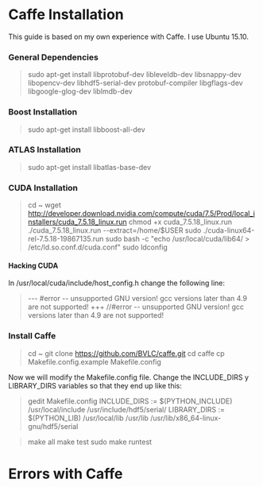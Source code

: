 # Caffe Installation

This guide is based on my own experience with Caffe. I use Ubuntu 15.10.

### General Dependencies

>sudo apt-get install libprotobuf-dev libleveldb-dev libsnappy-dev libopencv-dev libhdf5-serial-dev protobuf-compiler libgflags-dev libgoogle-glog-dev liblmdb-dev

### Boost Installation

>sudo apt-get install libboost-all-dev

### ATLAS Installation

>sudo apt-get install libatlas-base-dev

### CUDA Installation

>cd ~
>wget http://developer.download.nvidia.com/compute/cuda/7.5/Prod/local_installers/cuda_7.5.18_linux.run
>chmod +x cuda_7.5.18_linux.run
>./cuda_7.5.18_linux.run --extract=/home/$USER
>sudo ./cuda-linux64-rel-7.5.18-19867135.run
>sudo bash -c "echo /usr/local/cuda/lib64/ > /etc/ld.so.conf.d/cuda.conf"
>sudo ldconfig

#### Hacking CUDA

In /usr/local/cuda/include/host_config.h change the following line:

>--- #error -- unsupported GNU version! gcc versions later than 4.9 are not supported!
>+++ //#error -- unsupported GNU version! gcc versions later than 4.9 are not supported!

### Install Caffe

>cd ~
>git clone https://github.com/BVLC/caffe.git
>cd caffe
>cp Makefile.config.example Makefile.config

Now we will modify the Makefile.config file. Change the INCLUDE_DIRS y LIBRARY_DIRS variables so that they end up like this:

>gedit Makefile.config
>INCLUDE_DIRS := $(PYTHON_INCLUDE) /usr/local/include /usr/include/hdf5/serial/
>LIBRARY_DIRS := $(PYTHON_LIB) /usr/local/lib /usr/lib /usr/lib/x86_64-linux-gnu/hdf5/serial

>make all
>make test
>sudo make runtest

# Errors with Caffe
